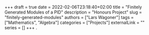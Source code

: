 +++ 
draft = true
date = 2022-02-06T23:18:40+02:00
title = "Finitely Generated Modules of a PID"
description = "Honours Project"
slug = "finitely-generated-modules"
authors = ["Lars Wagoner"]
tags = ["Mathematics", "Algebra"]
categories = ["Projects"]
externalLink = ""
series = []
+++
.